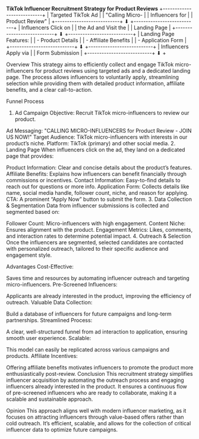 **TikTok Influencer Recruitment Strategy for Product Reviews**
           +---------------------------+
           |   Targeted TikTok Ad       | 
           |    "Calling Micro-         |
           |    Influencers for         |
           |    Product Review"         |
           +---------------------------+
                      ⬇
           +---------------------------+
           |   Influencers Click on     |
           |   the Ad and Visit the     |
           |   Landing Page             |
           +---------------------------+
                      ⬇
           +---------------------------+
           |   Landing Page Features:   |
           |    - Product Details       |
           |    - Affiliate Benefits    |
           |    - Application Form      |
           +---------------------------+
                      ⬇
           +---------------------------+
           |   Influencers Apply via    |
           |   Form Submission          |
           +---------------------------+
                      ⬇
           +

Overview
This strategy aims to efficiently collect and engage TikTok micro-influencers for product reviews using targeted ads and a dedicated landing page. The process allows influencers to voluntarily apply, streamlining selection while providing them with detailed product information, affiliate benefits, and a clear call-to-action.

Funnel Process
1. Ad Campaign
Objective: Recruit TikTok micro-influencers to review our product.

Ad Messaging:
"CALLING MICRO-INFLUENCERS for Product Review - JOIN US NOW!"
Target Audience: TikTok micro-influencers with interests in our product’s niche.
Platform: TikTok (primary) and other social media.
2. Landing Page
When influencers click on the ad, they land on a dedicated page that provides:

Product Information: Clear and concise details about the product’s features.
Affiliate Benefits: Explains how influencers can benefit financially through commissions or incentives.
Contact Information: Easy-to-find details to reach out for questions or more info.
Application Form:
Collects details like name, social media handle, follower count, niche, and reason for applying.
CTA: A prominent “Apply Now” button to submit the form.
3. Data Collection & Segmentation
Data from influencer submissions is collected and segmented based on:

Follower Count: Micro-influencers with high engagement.
Content Niche: Ensures alignment with the product.
Engagement Metrics: Likes, comments, and interaction rates to determine potential impact.
4. Outreach & Selection
Once the influencers are segmented, selected candidates are contacted with personalized outreach, tailored to their specific audience and engagement style.

Advantages
Cost-Effective:

Saves time and resources by automating influencer outreach and targeting micro-influencers.
Pre-Screened Influencers:

Applicants are already interested in the product, improving the efficiency of outreach.
Valuable Data Collection:

Build a database of influencers for future campaigns and long-term partnerships.
Streamlined Process:

A clear, well-structured funnel from ad interaction to application, ensuring smooth user experience.
Scalable:

This model can easily be replicated across various campaigns and products.
Affiliate Incentives:

Offering affiliate benefits motivates influencers to promote the product more enthusiastically post-review.
Conclusion
This recruitment strategy simplifies influencer acquisition by automating the outreach process and engaging influencers already interested in the product. It ensures a continuous flow of pre-screened influencers who are ready to collaborate, making it a scalable and sustainable approach.

Opinion
This approach aligns well with modern influencer marketing, as it focuses on attracting influencers through value-based offers rather than cold outreach. It’s efficient, scalable, and allows for the collection of critical influencer data to optimize future campaigns.
